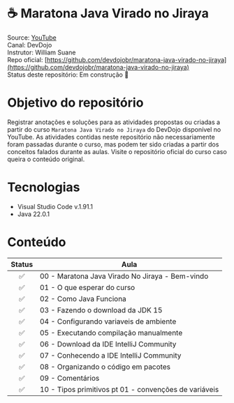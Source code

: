 <h1>☕ Maratona Java Virado no Jiraya</h1>

Source: [YouTube](https://bit.ly/46wWaFr) <br />
Canal: DevDojo <br />
Instrutor: William Suane <br />
Repo oficial: [https://github.com/devdojobr/maratona-java-virado-no-jiraya](https://github.com/devdojobr/maratona-java-virado-no-jiraya) <br />
Status deste repositório: Em construção 🚧


# Objetivo do repositório
Registrar anotações e soluções para as atividades propostas ou criadas a partir do curso `Maratona Java Virado no Jiraya` do DevDojo disponível no YouTube.
As atividades contidas neste repositório não necessariamente foram passadas durante o curso, mas podem ter sido criadas a partir dos conceitos falados durante as aulas. Visite o repositório oficial do curso caso queira o conteúdo original.

# Tecnologias
* Visual Studio Code v.1.91.1
* Java 22.0.1

# Conteúdo

| Status | Aula                                                |
|:--:     |--                                                  |
|✅      |00 - Maratona Java Virado No Jiraya - Bem-vindo      |
|✅      |01 - O que esperar do curso                          |
|✅      |02 - Como Java Funciona                              |
|✅      |03 - Fazendo o download da JDK 15                    |
|✅      |04 - Configurando variaveis de ambiente              |
|✅      |05 - Executando compilação manualmente               |
|✅      |06 - Download da IDE IntelliJ Community              |
|✅      |07 - Conhecendo a IDE IntelliJ Community             |
|✅      |08 - Organizando o código em pacotes                 |
|✅      |09 - Comentários                                     |
|✅      |10 - Tipos primitivos pt 01 - convenções de variáveis|


